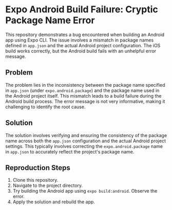 # Expo Android Build Failure: Cryptic Package Name Error

This repository demonstrates a bug encountered when building an Android app using Expo CLI. The issue involves a mismatch in package names defined in `app.json` and the actual Android project configuration.  The iOS build works correctly, but the Android build fails with an unhelpful error message.

## Problem

The problem lies in the inconsistency between the package name specified in `app.json` (under `expo.android.package`) and the package name used in the Android project itself. This mismatch leads to a build failure during the Android build process. The error message is not very informative, making it challenging to identify the root cause.

## Solution

The solution involves verifying and ensuring the consistency of the package name across both the `app.json` configuration and the actual Android project settings. This typically involves correcting the `expo.android.package` name in `app.json` to accurately reflect the project's package name.

## Reproduction Steps

1. Clone this repository.
2. Navigate to the project directory.
3. Try building the Android app using `expo build:android`. Observe the error.
4. Apply the solution and rebuild the app.